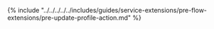{% include "../../../../../includes/guides/service-extensions/pre-flow-extensions/pre-update-profile-action.md" %}